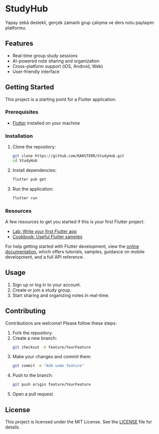 # StudyHub

Yapay zekâ destekli, gerçek zamanlı grup çalışma ve ders notu paylaşım platformu.

## Features

- Real-time group study sessions
- AI-powered note sharing and organization
- Cross-platform support (iOS, Android, Web)
- User-friendly interface

## Getting Started

This project is a starting point for a Flutter application.

### Prerequisites

- [Flutter](https://docs.flutter.dev/get-started/install) installed on your machine

### Installation

1. Clone the repository:
    ```sh
    git clone https://github.com/KARSTERR/StudyHub.git
    cd StudyHub
    ```

2. Install dependencies:
    ```sh
    flutter pub get
    ```

3. Run the application:
    ```sh
    flutter run
    ```

### Resources

A few resources to get you started if this is your first Flutter project:

- [Lab: Write your first Flutter app](https://docs.flutter.dev/get-started/codelab)
- [Cookbook: Useful Flutter samples](https://docs.flutter.dev/cookbook)

For help getting started with Flutter development, view the [online documentation](https://docs.flutter.dev/), which offers tutorials, samples, guidance on mobile development, and a full API reference.

## Usage

1. Sign up or log in to your account.
2. Create or join a study group.
3. Start sharing and organizing notes in real-time.

## Contributing

Contributions are welcome! Please follow these steps:

1. Fork the repository.
2. Create a new branch:
    ```sh
    git checkout -b feature/YourFeature
    ```
3. Make your changes and commit them:
    ```sh
    git commit -m "Add some feature"
    ```
4. Push to the branch:
    ```sh
    git push origin feature/YourFeature
    ```
5. Open a pull request.

## License

This project is licensed under the MIT License. See the [LICENSE](LICENSE) file for details.
